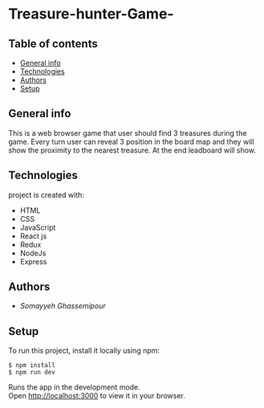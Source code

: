 # Treasure-hunter-Game-

## Table of contents

- [General info](#general-info)
- [Technologies](#technologies)
- [Authors](#authors)
- [Setup](#setup)

## General info

This is a web browser game that user should find 3  treasures during the game. Every turn user can reveal 3 position in the board map and they will show the proximity to the nearest treasure. At the end leadboard will show.

## Technologies

project is created with:

- HTML
- CSS
- JavaScript
- React js
- Redux
- NodeJs
- Express

## Authors

- _Somayyeh Ghassemipour_

## Setup

To run this project, install it locally using npm:

```
$ npm install
$ npm run dev
```

Runs the app in the development mode.\
Open [http://localhost:3000](http://localhost:3000) to view it in your browser.
